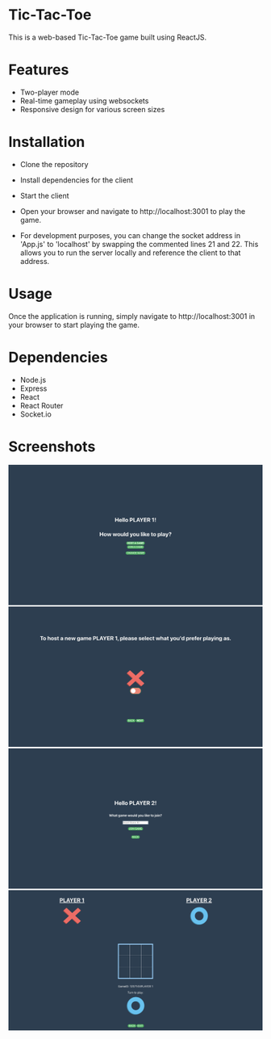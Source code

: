 # Tic-Tac-Toe
This is a web-based Tic-Tac-Toe game built using ReactJS.

# Features
- Two-player mode
- Real-time gameplay using websockets
- Responsive design for various screen sizes

# Installation
- Clone the repository
- Install dependencies for the client
- Start the client
- Open your browser and navigate to http://localhost:3001 to play the game.

- For development purposes, you can change the socket address in 'App.js' to 'localhost' by swapping the commented lines 21 and 22. This allows you to run the server locally and reference the client to that address.

# Usage
Once the application is running, simply navigate to http://localhost:3001 in your browser to start playing the game.

# Dependencies
- Node.js
- Express
- React
- React Router
- Socket.io

# Screenshots
![Home Screen Screenshot](./screenshots/HomeScreen.png)
![Preferred Piece Screenshot](./screenshots/PreferredPiece.png)
![Join Game Screenshot](./screenshots/JoinGame.png)
![Gameboard Screenshot](./screenshots/Gameboard.png)
